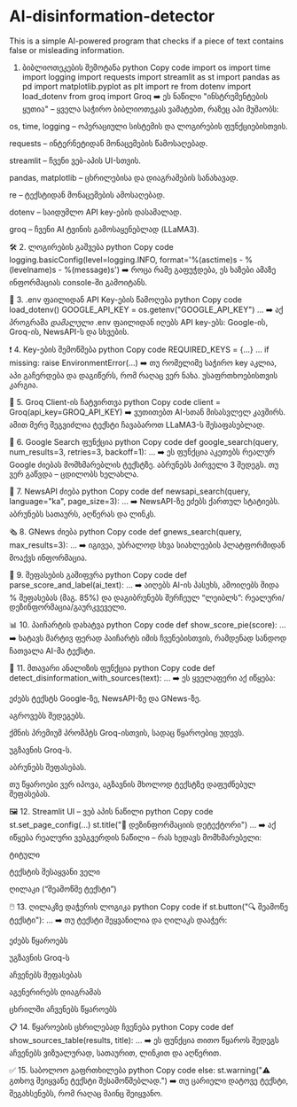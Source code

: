 # AI-disinformation-detector
This is a simple AI-powered program that checks if a piece of text contains false or misleading information.

1. ბიბლიოთეკების შემოტანა
python
Copy code
import os
import time
import logging
import requests
import streamlit as st
import pandas as pd
import matplotlib.pyplot as plt
import re
from dotenv import load_dotenv
from groq import Groq
➡️ ეს ნაწილი "ინსტრუმენტების ყუთია" – ყველა საჭირო ბიბლიოთეკას ვამატებთ, რაზეც აპი მუშაობს:

os, time, logging – ოპერაციული სისტემის და ლოგირების ფუნქციებისთვის.

requests – ინტერნეტიდან მონაცემების წამოსაღებად.

streamlit – ჩვენი ვებ-აპის UI-სთვის.

pandas, matplotlib – ცხრილებისა და დიაგრამების სანახავად.

re – ტექსტიდან მონაცემების ამოსაღებად.

dotenv – საიდუმლო API key-ების დასამალად.

groq – ჩვენი AI ტვინის გამოსაყენებლად (LLaMA3).

🛠️ 2. ლოგირების გაშვება
python
Copy code
logging.basicConfig(level=logging.INFO, format='%(asctime)s - %(levelname)s - %(message)s')
➡️ როცა რამე გაფუჭდება, ეს ხაზები ამაზე ინფორმაციას console-ში გამოიტანს.

🔑 3. .env ფაილიდან API Key-ების წამოღება
python
Copy code
load_dotenv()
GOOGLE_API_KEY = os.getenv("GOOGLE_API_KEY")
...
➡️ აქ პროგრამა _დამალული_ .env ფაილიდან იღებს API key-ებს: Google-ის, Groq-ის, NewsAPI-ს და სხვების.

❗ 4. Key-ების შემოწმება
python
Copy code
REQUIRED_KEYS = {...}
...
if missing:
    raise EnvironmentError(...)
➡️ თუ რომელიმე საჭირო key აკლია, აპი გაჩერდება და დაგიწერს, რომ რაღაც ვერ ნახა. უსაფრთხოებისთვის კარგია.

🧠 5. Groq Client-ის ჩატვირთვა
python
Copy code
client = Groq(api_key=GROQ_API_KEY)
➡️ ვუთითებთ AI-სთან მისასვლელ კავშირს. ამით მერე შეგვიძლია ტექსტი ჩავაბაროთ LLaMA3-ს შესაფასებლად.

🔎 6. Google Search ფუნქცია
python
Copy code
def google_search(query, num_results=3, retries=3, backoff=1):
    ...
➡️ ეს ფუნქცია აკეთებს რეალურ Google ძიებას მომხმარებლის ტექსტზე. აბრუნებს პირველი 3 შედეგს. თუ ვერ გაწვდა – ცდილობს ხელახლა.

📰 7. NewsAPI ძიება
python
Copy code
def newsapi_search(query, language="ka", page_size=3):
    ...
➡️ NewsAPI-ზე ეძებს ქართულ სტატიებს. აბრუნებს სათაურს, აღწერას და ლინკს.

🗞 8. GNews ძიება
python
Copy code
def gnews_search(query, max_results=3):
    ...
➡️ იგივეა, უბრალოდ სხვა სიახლეების პლატფორმიდან მოაქვს ინფორმაცია.

🧮 9. შეფასების გაშიფვრა
python
Copy code
def parse_score_and_label(ai_text):
    ...
➡️ აიღებს AI-ის პასუხს, ამოიღებს შიდა % შეფასებას (მაგ. 85%) და დაგიბრუნებს შერჩეულ “ლეიბლს”: რეალური/დეზინფორმაცია/გაურკვეველი.

📊 10. პაიჩარტის დახატვა
python
Copy code
def show_score_pie(score):
    ...
➡️ ხატავს მარტივ ფერად პაიჩარტს იმის ჩვენებისთვის, რამდენად სანდოდ ჩათვალა AI-მა ტექსტი.

🧠 11. მთავარი ანალიზის ფუნქცია
python
Copy code
def detect_disinformation_with_sources(text):
    ...
➡️ ეს ყველაფერი აქ იწყება:

ეძებს ტექსტს Google-ზე, NewsAPI-ზე და GNews-ზე.

აგროვებს შედეგებს.

ქმნის პრემიუმ პრომპტს Groq-ისთვის, სადაც წყაროებიც უდევს.

უგზავნის Groq-ს.

აბრუნებს შეფასებას.

თუ წყაროები ვერ იპოვა, აგზავნის მხოლოდ ტექსტზე დაფუძნებულ შეფასებას.

🖼️ 12. Streamlit UI – ვებ აპის ნაწილი
python
Copy code
st.set_page_config(...)
st.title("🧠 დეზინფორმაციის დეტექტორი")
...
➡️ აქ იწყება რეალური ვებგვერდის ნაწილი – რას ხედავს მომხმარებელი:

ტიტული

ტექსტის შესაყვანი ველი

ღილაკი (“შეამოწმე ტექსტი”)

🖱️ 13. ღილაკზე დაჭერის ლოგიკა
python
Copy code
if st.button("🔍 შეამოწე ტექსტი"):
    ...
➡️ თუ ტექსტი შეყვანილია და ღილაკს დააჭერ:

ეძებს წყაროებს

უგზავნის Groq-ს

აჩვენებს შეფასებას

აგენერირებს დიაგრამას

ცხრილში აჩვენებს წყაროებს

📋 14. წყაროების ცხრილებად ჩვენება
python
Copy code
def show_sources_table(results, title):
    ...
➡️ ეს ფუნქცია თითო წყაროს შედეგს აჩვენებს ვიზუალურად, სათაურით, ლინკით და აღწერით.

✅ 15. საბოლოო გაფრთხილება
python
Copy code
else:
    st.warning("⚠️ გთხოვ შეიყვანე ტექსტი შესამოწმებლად.")
➡️ თუ ცარიელი დატოვე ტექსტი, შეგახსენებს, რომ რაღაც მაინც შეიყვანო.

